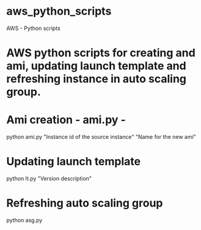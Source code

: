 # aws_python_scripts
  AWS - Python scripts
# AWS python scripts for creating and ami, updating launch template and refreshing instance in auto scaling group.



# Ami creation - ami.py -
  python ami.py "Instance id of the source instance" "Name for the new ami"


# Updating launch template
  python lt.py "Version description"

# Refreshing auto scaling group
  python asg.py
  
